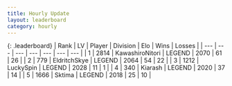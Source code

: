 ```yaml
---
title: Hourly Update
layout: leaderboard
category: hourly
---
```


{: .leaderboard}
| Rank | LV | Player | Division | Elo | Wins | Losses |
| --- | --- | --- | --- | --- | --- | --- |
| <span data-change="0">1</span> | 2814 | <span title="ID: 164871">KawashiroNitori</span> | LEGEND | <span data-change="4">2070</span> | <span data-change="1">61</span> | <span data-change="0">26</span> |
| <span data-change="0">2</span> | 779 | <span title="ID: 174926">EldritchSkye</span> | LEGEND | <span data-change="0">2064</span> | <span data-change="0">54</span> | <span data-change="0">22</span> |
| <span data-change="0">3</span> | 1212 | <span title="ID: 498412">LuckySpin</span> | LEGEND | <span data-change="0">2028</span> | <span data-change="0">11</span> | <span data-change="0">1</span> |
| <span data-change="0">4</span> | 340 | <span title="ID: 260045">Kiarash</span> | LEGEND | <span data-change="0">2020</span> | <span data-change="0">37</span> | <span data-change="0">14</span> |
| <span data-change="0">5</span> | 1666 | <span title="ID: 353063">Sktima</span> | LEGEND | <span data-change="0">2018</span> | <span data-change="0">25</span> | <span data-change="0">10</span> |